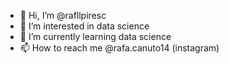 - 👋 Hi, I’m @rafllpiresc
- 👀 I’m interested in data science
- 🌱 I’m currently learning data science
- 📫 How to reach me @rafa.canuto14 (instagram)

<!---
rafllpiresc/rafllpiresc is a ✨ special ✨ repository because its `README.md` (this file) appears on your GitHub profile.
You can click the Preview link to take a look at your changes.
--->

